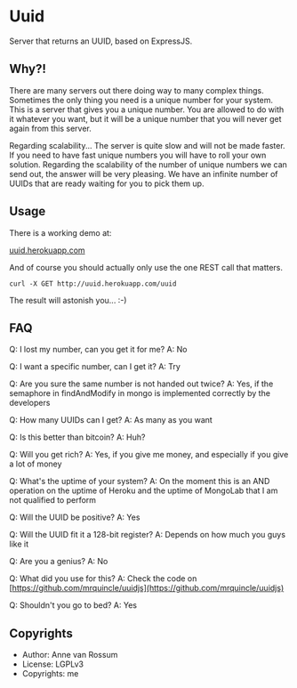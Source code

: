 # Uuid

Server that returns an UUID, based on ExpressJS.

## Why?!

There are many servers out there doing way to many complex things. Sometimes the only thing you need is a unique number for your system. This is a server that gives you a unique number. You are allowed to do with it whatever you want, but it will be a unique number that you will never get again from this server.

Regarding scalability... The server is quite slow and will not be made faster. If you need to have fast unique numbers you will have to roll your own solution. Regarding the scalability of the number of unique numbers we can send out, the answer will be very pleasing. We have an infinite number of UUIDs that are ready waiting for you to pick them up.

## Usage

There is a working demo at:

[uuid.herokuapp.com](uuid.herokuapp.com)

And of course you should actually only use the one REST call that matters.

    curl -X GET http://uuid.herokuapp.com/uuid

The result will astonish you... :-)

## FAQ

Q: I lost my number, can you get it for me?
A: No

Q: I want a specific number, can I get it?
A: Try

Q: Are you sure the same number is not handed out twice?
A: Yes, if the semaphore in findAndModify in mongo is implemented correctly by the developers

Q: How many UUIDs can I get?
A: As many as you want

Q: Is this better than bitcoin?
A: Huh?

Q: Will you get rich?
A: Yes, if you give me money, and especially if you give a lot of money

Q: What's the uptime of your system?
A: On the moment this is an AND operation on the uptime of Heroku and the uptime of MongoLab that I am not qualified to perform

Q: Will the UUID be positive?
A: Yes

Q: Will the UUID fit it a 128-bit register?
A: Depends on how much you guys like it

Q: Are you a genius?
A: No

Q: What did you use for this?
A: Check the code on [https://github.com/mrquincle/uuidjs](https://github.com/mrquincle/uuidjs)

Q: Shouldn't you go to bed?
A: Yes

## Copyrights

* Author: Anne van Rossum
* License: LGPLv3
* Copyrights: me

